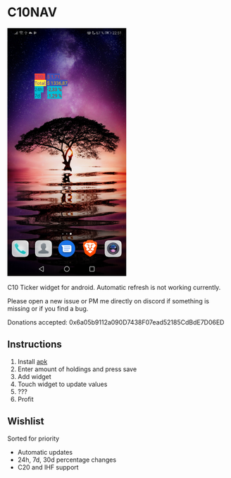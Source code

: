# C10NAV

<img src="https://github.com/maaft/C10NAV/blob/master/screen.jpg" width="270" height="561">



C10 Ticker widget for android. Automatic refresh is not working currently.

Please open a new issue or PM me directly on discord if something is missing or if you find a bug.

Donations accepted: 0x6a05b9112a090D7438F07ead52185CdBdE7D06ED

## Instructions
1. Install [apk](app/build/outputs/apk/debug/c10-nav-ticker.apk)
2. Enter amount of holdings and press save
3. Add widget
4. Touch widget to update values
5. ???
6. Profit


## Wishlist

Sorted for priority

- Automatic updates
- 24h, 7d, 30d percentage changes
- C20 and IHF support

